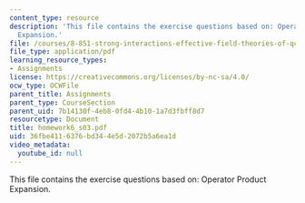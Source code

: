 ```yaml
---
content_type: resource
description: 'This file contains the exercise questions based on: Operator Product
  Expansion.'
file: /courses/8-851-strong-interactions-effective-field-theories-of-qcd-spring-2006/36fbe4116376bd344e5d2072b5a6ea1d_homework6_s03.pdf
file_type: application/pdf
learning_resource_types:
- Assignments
license: https://creativecommons.org/licenses/by-nc-sa/4.0/
ocw_type: OCWFile
parent_title: Assignments
parent_type: CourseSection
parent_uid: 7b14130f-4eb8-0fd4-4b10-1a7d3fbff8d7
resourcetype: Document
title: homework6_s03.pdf
uid: 36fbe411-6376-bd34-4e5d-2072b5a6ea1d
video_metadata:
  youtube_id: null
---
```

This file contains the exercise questions based on: Operator Product Expansion.